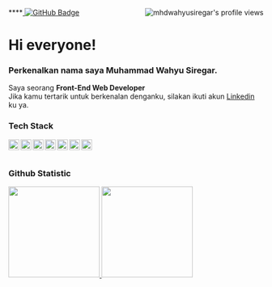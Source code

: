 ****<a href="https://github.com/Meghna-DAS/github-profile-views-counter">
    <img src="https://komarev.com/ghpvc/?username=mhdwahyusiregar" alt="mhdwahyusiregar's profile views" align="right">
</a>
<a href="https://github.com/mhdwahyusiregar?tab=followers"><img src="https://img.shields.io/github/followers/mhdwahyusiregar?label=Followers&style=social" alt="GitHub Badge"></a>

# Hi everyone!

### Perkenalkan nama saya **Muhammad Wahyu Siregar**.
Saya seorang **Front-End Web Developer**  
Jika kamu tertarik untuk berkenalan denganku, silakan ikuti akun [Linkedin](https://www.linkedin.com/in/mwahyusrg/) ku ya.

### Tech Stack
  <a href="#"><img align="left" alt="Html5" title="Html5" width="21px" src="https://upload.wikimedia.org/wikipedia/commons/3/38/HTML5_Badge.svg" /></a>
  <a href="#"><img align="left" alt="CSS" title="CSS" width="21px" src="https://upload.wikimedia.org/wikipedia/commons/6/62/CSS3_logo.svg" /></a>
  <a href="#"><img align="left" alt="JavaScript" title="JavaScript" width="21px" src="https://upload.wikimedia.org/wikipedia/commons/9/99/Unofficial_JavaScript_logo_2.svg" /></a>
  <a href="https://nodejs.org/"><img align="left" alt="NodeJS" title="NodeJS" width="21px" src="https://seeklogo.com/images/N/nodejs-logo-FBE122E377-seeklogo.com.png" /></a>
  <a href="https://reactjs.org/"><img align="left" alt="React" title="React" width="21px" src="https://cdn.worldvectorlogo.com/logos/react-2.svg" /></a>
  <a href="https://getbootstrap.com/"><img align="left" alt="Bootstrap" title="Bootstrap" width="21px" src="https://upload.wikimedia.org/wikipedia/commons/b/b2/Bootstrap_logo.svg" /></a>
  <a href="https://tailwindcss.com/"><img align="left" alt="Tailwindcss" title="Tailwindcss" width="21px" src="https://upload.wikimedia.org/wikipedia/commons/d/d5/Tailwind_CSS_Logo.svg" /></a>
  <br>
  <br>

### Github Statistic
<p align="left">
<a href="https://github.com/mhdwahyusiregar">
  <img height="180em" src="https://github-readme-stats-eight-theta.vercel.app/api?username=mhdwahyusiregar&show_icons=true&theme=algolia&include_all_commits=true&count_private=true"/>
  <img height="180em" src="https://github-readme-stats-eight-theta.vercel.app/api/top-langs/?username=mhdwahyusiregar&layout=compact&langs_count=8&theme=algolia"/>
</a>
</p>
